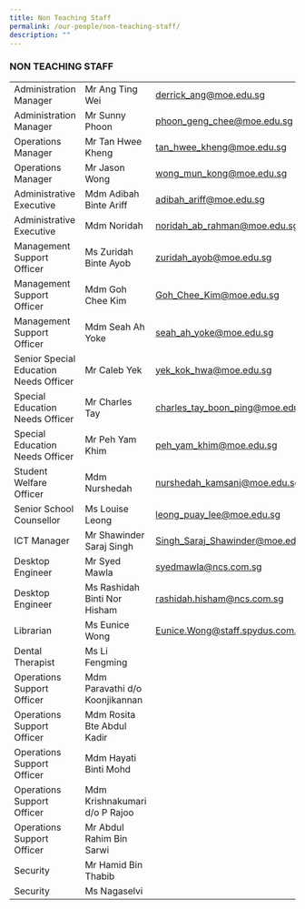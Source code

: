 ```yaml
---
title: Non Teaching Staff
permalink: /our-people/non-teaching-staff/
description: ""
---
```

### NON TEACHING STAFF

||||
|--- |--- |--- |
| Administration Manager | Mr Ang Ting Wei | [derrick\_ang@moe.edu.sg](mailto:derrick_ang@moe.edu.sg)  |
| Administration Manager | Mr Sunny Phoon | [phoon\_geng\_chee@moe.edu.sg](mailto:phoon_geng_chee@moe.edu.sg) |
| Operations Manager | Mr Tan Hwee Kheng  | [tan\_hwee\_kheng@moe.edu.sg](mailto:tan_hwee_kheng@moe.edu.sg) |
| Operations Manager | Mr Jason Wong  | [wong\_mun\_kong@moe.edu.sg](mailto:wong_mun_kong@moe.edu.sg) |
| Administrative Executive | Mdm Adibah Binte Ariff | [adibah\_ariff@moe.edu.sg](mailto:adibah_ariff@moe.edu.sg) |
| Administrative Executive | Mdm Noridah | [noridah\_ab\_rahman@moe.edu.sg](mailto:noridah_ab_rahman@moe.edu.sg) |
| Management Support Officer  | Ms Zuridah Binte Ayob | [zuridah\_ayob@moe.edu.sg](mailto:Zuridah_AYOB@moe.edu.sg) |
| Management Support Officer  | Mdm Goh Chee Kim | [Goh_Chee_Kim@moe.edu.sg](mailto:Goh_Chee_Kim@moe.edu.sg) |
| Management Support Officer | Mdm Seah Ah Yoke | [seah\_ah\_yoke@moe.edu.sg](mailto:seah_ah_yoke@moe.edu.sg)  |
| Senior Special Education Needs Officer | Mr Caleb Yek | [yek\_kok\_hwa@moe.edu.sg](mailto:yek_kok_hwa@moe.edu.sg) |
| Special Education Needs Officer | Mr Charles Tay | [charles\_tay\_boon\_ping@moe.edu.sg](mailto:charles_tay_boon_ping@moe.edu.sg) |
| Special Education Needs Officer | Mr Peh Yam Khim  | [peh\_yam\_khim@moe.edu.sg](mailto:peh_yam_khim@moe.edu.sg)  |
| Student Welfare Officer | Mdm Nurshedah  | [nurshedah\_kamsani@moe.edu.sg](mailto:nurshedah_kamsani@moe.edu.sg) |
| Senior School Counsellor | Ms Louise Leong | [leong\_puay\_lee@moe.edu.sg](mailto:leong_puay_lee@moe.edu.sg)   |
| ICT Manager  | Mr Shawinder  Saraj Singh| [Singh_Saraj_Shawinder@moe.edu.sg](mailto:Singh_Saraj_Shawinder@moe.edu.sg)            
| Desktop Engineer  | Mr Syed Mawla  | [syedmawla@ncs.com.sg](mailto:syedmawla@ncs.com.sg)  |
| Desktop Engineer | Ms Rashidah Binti Nor Hisham  | [rashidah.hisham@ncs.com.sg](mailto:rashidah.hisham@ncs.com.sg) |
| Librarian | Ms Eunice Wong  | [Eunice.Wong@staff.spydus.com.sg](mailto:Eunice.Wong@staff.spydus.com.sg)  |
| Dental Therapist | Ms Li Fengming |   |
| Operations Support Officer  | Mdm Paravathi d/o Koonjikannan  |   |
| Operations Support Officer  | Mdm Rosita Bte Abdul Kadir |   |
| Operations Support Officer | Mdm Hayati Binti Mohd |   |
| Operations Support Officer | Mdm Krishnakumari d/o P Rajoo  |   |
| Operations Support Officer | Mr Abdul Rahim Bin Sarwi |   |
| Security | Mr Hamid Bin Thabib |   |
| Security | Ms Nagaselvi |   |